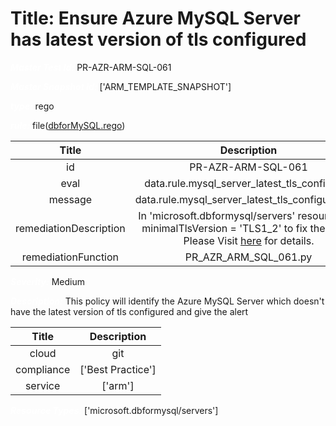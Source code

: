 



# Title: Ensure Azure MySQL Server has latest version of tls configured


***<font color="white">Master Test Id:</font>*** PR-AZR-ARM-SQL-061

***<font color="white">Master Snapshot Id:</font>*** ['ARM_TEMPLATE_SNAPSHOT']

***<font color="white">type:</font>*** rego

***<font color="white">rule:</font>*** file([dbforMySQL.rego])  
  
  
  
  

|Title|Description|
| :---: | :---: |
|id|PR-AZR-ARM-SQL-061|
|eval|data.rule.mysql_server_latest_tls_configured|
|message|data.rule.mysql_server_latest_tls_configured_err|
|remediationDescription|In 'microsoft.dbformysql/servers' resource, set minimalTlsVersion = 'TLS1_2' to fix the issue.<br>Please Visit <a href='https://docs.microsoft.com/en-us/azure/templates/microsoft.dbformysql/servers' target='_blank'>here</a> for details.|
|remediationFunction|PR_AZR_ARM_SQL_061.py|


***<font color="white">Severity:</font>*** Medium

***<font color="white">Description:</font>*** This policy will identify the Azure MySQL Server which doesn't have the latest version of tls configured and give the alert  
  
  

|Title|Description|
| :---: | :---: |
|cloud|git|
|compliance|['Best Practice']|
|service|['arm']|


***<font color="white">Resource Types:</font>*** ['microsoft.dbformysql/servers']


[dbforMySQL.rego]: https://github.com/prancer-io/prancer-compliance-test/tree/master/azure/iac/dbforMySQL.rego
